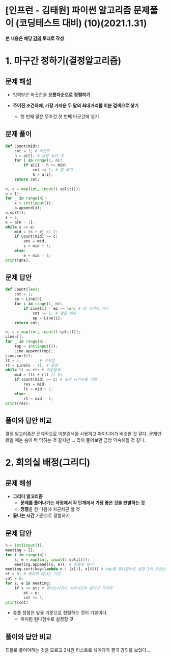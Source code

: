# [인프런 - 김태원] 파이썬 알고리즘 문제풀이 (코딩테스트 대비) (10)(2021.1.31)



**본 내용은 해당 [강의](https://www.inflearn.com/course/파이썬-알고리즘-문제풀이-코딩테스트/dashboard) 토대로 작성**



# 1. 마구간 정하기(결정알고리즘)

## 문제 해설

* 입력받은 마굿간을 **오름차순으로 정렬하기**

* **주어진 조건하에, 가장 가까운 두 말의 최대거리를 이분 검색으로 찾기**

  * 첫 번째 말은 무조건 첫 번째 마굿간에 넣기

  

## 문제 풀이

```python
def Count(mid):
    cnt = 1; # 카운트
    h = a[0]; # 말을 놓은 곳
    for i in range(1, n):
        if a[i] - h >= mid:
            cnt += 1; # 말 배치
            h = a[i];
    return cnt;
    
n, c = map(int, input().split());
a = [];
for _ in range(n):
    x = int(input());
    a.append(x);
a.sort();
s = 1;
e = a[n - 1];
while s <= e:
    mid = (s + e) // 2;
    if Count(mid) >= c:
        ans = mid;
        s = mid + 1;
    else:
        e = mid - 1;
print(ans);
```



## 문제 답안

```python
def Count(len):
    cnt = 1;
    ep = Line[0];
    for i in range(1, n):
        if Line[i] - ep >= len: # 말 사이의 거리
            cnt += 1; # 말을 배치
            ep = Line[i];
    return cnt;

n, c = map(int, input().split());
Line=[];
for _ in range(n):
    tmp = int(input());
    Line.append(tmp);
Line.sort();
lt = 1;        # 시작점
rt = Line[n - 1]; # 끝점
while lt <= rt: # 이분탐색
    mid = (lt + rt) // 2;
    if count(mid) >= c: # 말의 마리수를 리턴
        res = mid;
        lt = mid + 1;
    else:
        rt = mid - 1;
print(res);
```



## 풀이와 답안 비교

결정 알고리즘은 전체적으로 이분검색을 사용하고 아이디어가 비슷한 것 같다. 문제만 봤을 때는 숨이 턱 막히는 것 같지만 ... 많이 풀어보면 금방 익숙해질 것 같다.



# 2. 회의실 배정(그리디)

## 문제 해설

* **그리디 알고리즘**
  * **문제를 풀어나가는 과정에서 각 단계에서 가장 좋은 것을 판별하는 것**
  * **정렬**을 한 다음에 차근차근 할 것
* **끝나는 시간** 기준으로 정렬하기



## 문제 답안

```python
n = int(input());
meeting = [];
for i in range(n):
    s, e = map(int, input().split());
    meeting.append((s, e)); # 튜플로 넣기
meeting.sort(key=lambda x : (x[1], x[0])) # key를 람다함수로 설정 1이 우선순위를 가지도록한다.
et = 0; # 회의의 끝나는 시간
cnt = 0;
for s, e in meeting:
    if s >= et: # 끝나는시간이 시작시간과 같거나 크다면
        et = e;
        cnt += 1;
print(cnt)
```

* 튜플 정렬은 앞을 기준으로 정렬하는 것이 기본이다.
  * 위처럼 람다함수로 설정할 것

## 풀이와 답안 비교

튜플로 풀어야하는 것을 모르고 2차원 리스트로 헤메다가 결국 강의를 보았다...